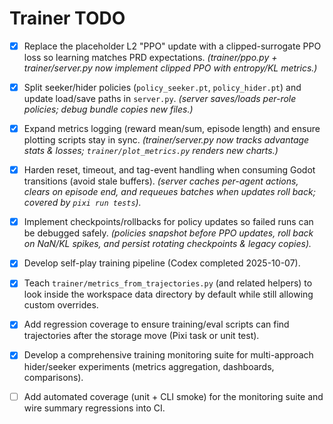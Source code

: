 # Trainer TODO

- [x] Replace the placeholder L2 "PPO" update with a clipped-surrogate PPO loss so learning matches PRD expectations. *(trainer/ppo.py + trainer/server.py now implement clipped PPO with entropy/KL metrics.)*
- [x] Split seeker/hider policies (`policy_seeker.pt`, `policy_hider.pt`) and update load/save paths in `server.py`. *(server saves/loads per-role policies; debug bundle copies new files.)*
- [x] Expand metrics logging (reward mean/sum, episode length) and ensure plotting scripts stay in sync. *(trainer/server.py now tracks advantage stats & losses; `trainer/plot_metrics.py` renders new charts.)*
- [x] Harden reset, timeout, and tag-event handling when consuming Godot transitions (avoid stale buffers). *(server caches per-agent actions, clears on episode end, and requeues batches when updates roll back; covered by `pixi run tests`).*
- [x] Implement checkpoints/rollbacks for policy updates so failed runs can be debugged safely. *(policies snapshot before PPO updates, roll back on NaN/KL spikes, and persist rotating checkpoints & legacy copies).*

- [x] Develop self-play training pipeline (Codex completed 2025-10-07).
- [x] Teach `trainer/metrics_from_trajectories.py` (and related helpers) to look inside the workspace data directory by default while still allowing custom overrides.
- [x] Add regression coverage to ensure training/eval scripts can find trajectories after the storage move (Pixi task or unit test).
- [x] Develop a comprehensive training monitoring suite for multi-approach hider/seeker experiments (metrics aggregation, dashboards, comparisons).
- [ ] Add automated coverage (unit + CLI smoke) for the monitoring suite and wire summary regressions into CI.
